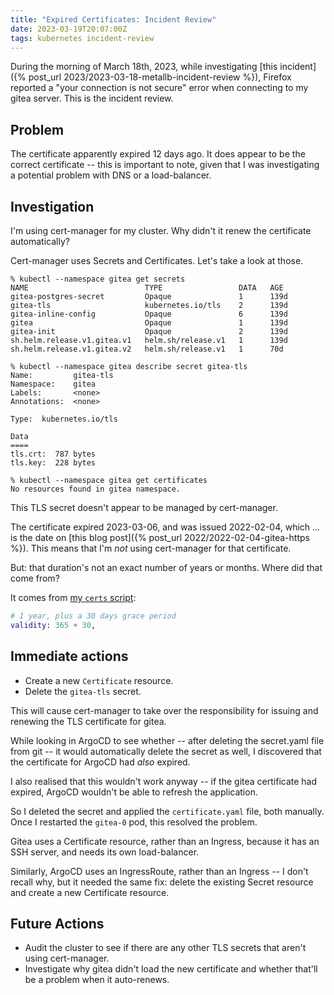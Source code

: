 ```yaml
---
title: "Expired Certificates: Incident Review"
date: 2023-03-19T20:07:00Z
tags: kubernetes incident-review
---
```


During the morning of March 18th, 2023, while investigating [this incident]({% post_url
2023/2023-03-18-metallb-incident-review %}), Firefox reported a "your connection is not secure" error when connecting to
my gitea server. This is the incident review.

## Problem

The certificate apparently expired 12 days ago. It does appear to be the correct certificate -- this is important to
note, given that I was investigating a potential problem with DNS or a load-balancer.

## Investigation

I'm using cert-manager for my cluster. Why didn't it renew the certificate automatically?

Cert-manager uses Secrets and Certificates. Let's take a look at those.

```
% kubectl --namespace gitea get secrets
NAME                          TYPE                 DATA   AGE
gitea-postgres-secret         Opaque               1      139d
gitea-tls                     kubernetes.io/tls    2      139d
gitea-inline-config           Opaque               6      139d
gitea                         Opaque               1      139d
gitea-init                    Opaque               2      139d
sh.helm.release.v1.gitea.v1   helm.sh/release.v1   1      139d
sh.helm.release.v1.gitea.v2   helm.sh/release.v1   1      70d
```

```
% kubectl --namespace gitea describe secret gitea-tls
Name:         gitea-tls
Namespace:    gitea
Labels:       <none>
Annotations:  <none>

Type:  kubernetes.io/tls

Data
====
tls.crt:  787 bytes
tls.key:  228 bytes
```

```
% kubectl --namespace gitea get certificates
No resources found in gitea namespace.
```

This TLS secret doesn't appear to be managed by cert-manager.

The certificate expired 2023-03-06, and was issued 2022-02-04, which ... is the date on [this blog post]({% post_url
2022/2022-02-04-gitea-https %}). This means that I'm _not_ using cert-manager for that certificate.

But: that duration's not an exact number of years or months. Where did that come from?

It comes from [my `certs` script](https://github.com/rlipscombe/elixir-certs/blob/main/certs.exs#L73):

```elixir
# 1 year, plus a 30 days grace period
validity: 365 + 30,
```

## Immediate actions

- Create a new `Certificate` resource.
- Delete the `gitea-tls` secret.

This will cause cert-manager to take over the responsibility for issuing and renewing the TLS certificate for gitea.

While looking in ArgoCD to see whether -- after deleting the secret.yaml file from git -- it would automatically delete
the secret as well, I discovered that the certificate for ArgoCD had _also_ expired.

I also realised that this wouldn't work anyway -- if the gitea certificate had expired, ArgoCD wouldn't be able to
refresh the application.

So I deleted the secret and applied the `certificate.yaml` file, both manually. Once I restarted the `gitea-0` pod, this
resolved the problem.

Gitea uses a Certificate resource, rather than an Ingress, because it has an SSH server, and needs its own
load-balancer.

Similarly, ArgoCD uses an IngressRoute, rather than an Ingress -- I don't recall why, but it needed the same fix: delete the existing Secret resource and create a new Certificate resource.

## Future Actions

- Audit the cluster to see if there are any other TLS secrets that aren't using cert-manager.
- Investigate why gitea didn't load the new certificate and whether that'll be a problem when it auto-renews.

